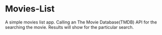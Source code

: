 # Movies-List
A simple movies list app.
Calling an The Movie Database(TMDB) API for the searching the movie.
Results will show for the particular search.
